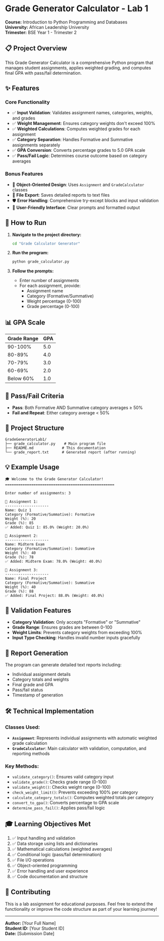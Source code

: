 # Grade Generator Calculator - Lab 1

**Course:** Introduction to Python Programming and Databases  
**University:** African Leadership University  
**Trimester:** BSE Year 1 - Trimester 2

## 📋 Project Overview

This Grade Generator Calculator is a comprehensive Python program that manages student assignments, applies weighted grading, and computes final GPA with pass/fail determination.

## ✨ Features

### Core Functionality
- ✅ **Input Validation**: Validates assignment names, categories, weights, and grades
- ✅ **Weight Management**: Ensures category weights don't exceed 100%
- ✅ **Weighted Calculations**: Computes weighted grades for each assignment
- ✅ **Category Separation**: Handles Formative and Summative assignments separately
- ✅ **GPA Conversion**: Converts percentage grades to 5.0 GPA scale
- ✅ **Pass/Fail Logic**: Determines course outcome based on category averages

### Bonus Features
- 🎯 **Object-Oriented Design**: Uses `Assignment` and `GradeCalculator` classes
- 💾 **File Export**: Saves detailed reports to text files
- 🛡️ **Error Handling**: Comprehensive try-except blocks and input validation
- 🎨 **User-Friendly Interface**: Clear prompts and formatted output

## 🚀 How to Run

1. **Navigate to the project directory:**
   ```bash
   cd "Grade Calculator Generator"
   ```

2. **Run the program:**
   ```bash
   python grade_calculator.py
   ```

3. **Follow the prompts:**
   - Enter number of assignments
   - For each assignment, provide:
     - Assignment name
     - Category (Formative/Summative)
     - Weight percentage (0-100)
     - Grade percentage (0-100)

## 📊 GPA Scale

| Grade Range | GPA |
|-------------|-----|
| 90-100%     | 5.0 |
| 80-89%      | 4.0 |
| 70-79%      | 3.0 |
| 60-69%      | 2.0 |
| Below 60%   | 1.0 |

## 🎯 Pass/Fail Criteria

- **Pass**: Both Formative AND Summative category averages ≥ 50%
- **Fail and Repeat**: Either category average < 50%

## 📁 Project Structure

```
GradeGeneratorLab1/
├── grade_calculator.py    # Main program file
├── README.md             # This documentation
└── grade_report.txt      # Generated report (after running)
```

## 💡 Example Usage

```
🎓 Welcome to the Grade Generator Calculator!
==================================================

Enter number of assignments: 3

📝 Assignment 1:
--------------------
Name: Quiz 1
Category (Formative/Summative): Formative
Weight (%): 20
Grade (%): 85
✅ Added: Quiz 1: 85.0% (Weight: 20.0%)

📝 Assignment 2:
--------------------
Name: Midterm Exam
Category (Formative/Summative): Summative
Weight (%): 40
Grade (%): 78
✅ Added: Midterm Exam: 78.0% (Weight: 40.0%)

📝 Assignment 3:
--------------------
Name: Final Project
Category (Formative/Summative): Summative
Weight (%): 40
Grade (%): 88
✅ Added: Final Project: 88.0% (Weight: 40.0%)
```

## 🔧 Validation Features

- **Category Validation**: Only accepts "Formative" or "Summative"
- **Grade Range**: Ensures grades are between 0-100
- **Weight Limits**: Prevents category weights from exceeding 100%
- **Input Type Checking**: Handles invalid number inputs gracefully

## 📄 Report Generation

The program can generate detailed text reports including:
- Individual assignment details
- Category totals and weights
- Final grade and GPA
- Pass/fail status
- Timestamp of generation

## 🛠️ Technical Implementation

### Classes Used:
- **`Assignment`**: Represents individual assignments with automatic weighted grade calculation
- **`GradeCalculator`**: Main calculator with validation, computation, and reporting methods

### Key Methods:
- `validate_category()`: Ensures valid category input
- `validate_grade()`: Checks grade range (0-100)
- `validate_weight()`: Checks weight range (0-100)
- `check_weight_limit()`: Prevents exceeding 100% per category
- `calculate_category_totals()`: Computes weighted totals per category
- `convert_to_gpa()`: Converts percentage to GPA scale
- `determine_pass_fail()`: Applies pass/fail logic

## 🎓 Learning Objectives Met

1. ✅ Input handling and validation
2. ✅ Data storage using lists and dictionaries
3. ✅ Mathematical calculations (weighted averages)
4. ✅ Conditional logic (pass/fail determination)
5. ✅ File I/O operations
6. ✅ Object-oriented programming
7. ✅ Error handling and user experience
8. ✅ Code documentation and structure

## 🤝 Contributing

This is a lab assignment for educational purposes. Feel free to extend the functionality or improve the code structure as part of your learning journey!

---
**Author:** [Your Full Name]  
**Student ID:** [Your Student ID]  
**Date:** [Submission Date]
